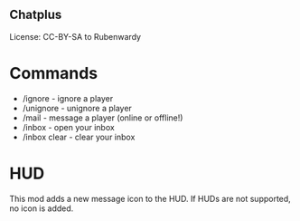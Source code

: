 Chatplus
--------

License: CC-BY-SA to Rubenwardy

Commands
========

* /ignore <name> - ignore a player
* /unignore <name> - unignore a player
* /mail <name> <msg> - message a player (online or offline!)
* /inbox - open your inbox
* /inbox clear - clear your inbox

HUD
===

This mod adds a new message icon to the HUD. If HUDs are not supported, no icon is added.